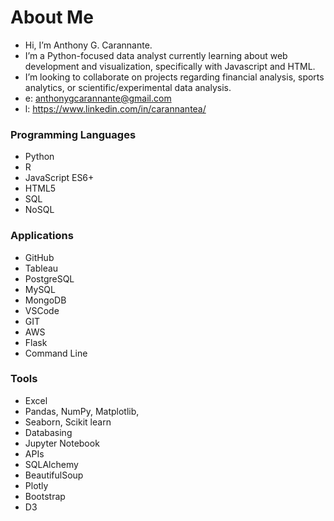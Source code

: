 # About Me
- Hi, I’m Anthony G. Carannante.
- I’m a Python-focused data analyst currently learning about web development and visualization, specifically with Javascript and HTML.
- I’m looking to collaborate on projects regarding financial analysis, sports analytics, or scientific/experimental data analysis.
- e: anthonygcarannante@gmail.com
- l: https://www.linkedin.com/in/carannantea/

### Programming Languages
- Python
- R
- JavaScript ES6+
- HTML5
- SQL
- NoSQL

### Applications
- GitHub
- Tableau
- PostgreSQL
- MySQL
- MongoDB
- VSCode
- GIT
- AWS
- Flask
- Command Line

### Tools
- Excel
- Pandas, NumPy, Matplotlib, 
- Seaborn, Scikit learn
- Databasing
- Jupyter Notebook
- APIs
- SQLAlchemy
- BeautifulSoup
- Plotly
- Bootstrap
- D3


<!---
carannantea/carannantea is a ✨ special ✨ repository because its `README.md` (this file) appears on your GitHub profile.
You can click the Preview link to take a look at your changes.
--->
